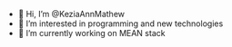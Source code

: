 - 👋 Hi, I’m @KeziaAnnMathew
- 👀 I’m interested in programming and new technologies
- 🌱 I’m currently working on MEAN stack

<!---
KeziaAnnMathew/KeziaAnnMathew is a ✨ special ✨ repository because its `README.md` (this file) appears on your GitHub profile.
You can click the Preview link to take a look at your changes.
--->
